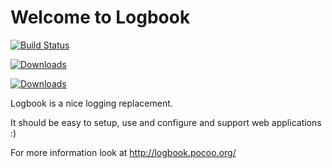 # Welcome to Logbook
[![Build Status](https://secure.travis-ci.org/mitsuhiko/logbook.png)](https://travis-ci.org/mitsuhiko/logbook)

[![Downloads](https://pypip.in/d/Logbook/badge.png)](https://crate.io/package/Logbook)

[![Downloads](https://pypip.in/v/Logbook/badge.png)](https://crate.io/package/Logbook)

Logbook is a nice logging replacement.

It should be easy to setup, use and configure and support web applications :)

For more information look at http://logbook.pocoo.org/
